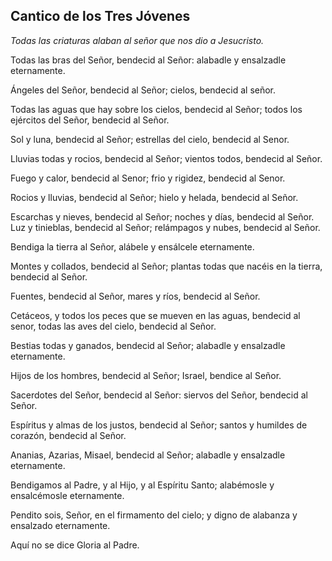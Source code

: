 ## Cantico de los Tres Jóvenes

*Todas las criaturas alaban al señor que nos dio a Jesucristo.*

Todas las bras del Señor, bendecid
al Señor: alabadle y ensalzadle eternamente.

Ángeles del Señor, bendecid al Señor; cielos, bendecid al señor.

Todas las aguas que hay sobre los
cielos, bendecid al Señor; todos los ejércitos del Señor, bendecid al Señor.

Sol y luna, bendecid al Señor; 
estrellas del cielo, bendecid al Senor.

Lluvias todas y rocios, bendecid al
Señor; vientos todos, bendecid al
Señor.

Fuego y calor, bendecid al Senor; frio y rigidez, bendecid al Senor.

Rocios y lluvias, bendecid al Señor; hielo y helada, bendecid al Señor.

Escarchas y nieves, bendecid al Señor; noches y días, bendecid al Señor. Luz y tinieblas, bendecid al Señor; relámpagos y nubes, bendecid al Señor.

Bendiga la tierra al Señor, alábele y ensálcele eternamente.

Montes y collados, bendecid al Señor; plantas todas que nacéis en la tierra, bendecid al Señor.

Fuentes, bendecid al Señor, mares y ríos, bendecid al Señor.

Cetáceos, y todos los peces que se
mueven en las aguas, bendecid al senor, todas las aves del cielo, bendecid al Señor.

Bestias todas y ganados, bendecid
al Señor; alabadle y ensalzadle
eternamente.

Hijos de los hombres, bendecid al
Señor; Israel, bendice al Señor.

Sacerdotes del Señor, bendecid al
Señor: siervos del Señor, bendecid
al Señor.

Espíritus y almas de los justos, bendecid al Señor; santos y humildes
de corazón, bendecid al Señor.

Ananias, Azarias, Misael, bendecid
al Señor; alabadle y ensalzadle
eternamente.

Bendigamos al Padre, y al Hijo, y
al Espíritu Santo; alabémosle y ensalcémosle eternamente.

Pendito sois, Señor, en el firmamento del cielo; y digno de alabanza y ensalzado eternamente.

Aquí no se dice Gloria al Padre.
